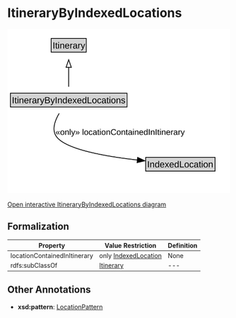 # ItineraryByIndexedLocations

![ItineraryByIndexedLocations Diagram](../diagrams/ItineraryByIndexedLocations.svg)

<a href="../../diagrams/ItineraryByIndexedLocations.svg">Open interactive ItineraryByIndexedLocations diagram</a>

## Formalization

| Property | Value Restriction | Definition |
|----------|-------------------|------------|
| locationContainedInItinerary | only [IndexedLocation](IndexedLocation.md) | None |
| rdfs:subClassOf | [Itinerary](Itinerary.md) | --- |

## Other Annotations

- **xsd:pattern**: [LocationPattern](LocationPattern.md)

